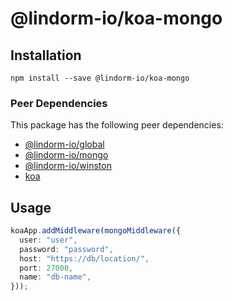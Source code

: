 # @lindorm-io/koa-mongo

## Installation
```shell script
npm install --save @lindorm-io/koa-mongo
```

### Peer Dependencies
This package has the following peer dependencies: 
* [@lindorm-io/global](https://www.npmjs.com/package/@lindorm-io/global)
* [@lindorm-io/mongo](https://www.npmjs.com/package/@lindorm-io/mongo)
* [@lindorm-io/winston](https://www.npmjs.com/package/@lindorm-io/winston)
* [koa](https://www.npmjs.com/package/koa)

## Usage

```typescript
koaApp.addMiddleware(mongoMiddleware({
  user: "user",
  password: "password",
  host: "https://db/location/",
  port: 27000,
  name: "db-name",
}));
```
